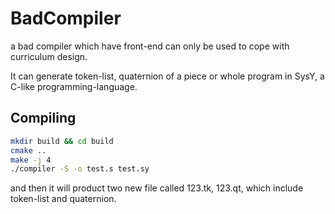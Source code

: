 # BadCompiler
a bad compiler which have front-end can only be used to cope with curriculum design.

It can generate token-list, quaternion of a piece or whole program in SysY, a C-like programming-language.

## Compiling

```bash
mkdir build && cd build
cmake ..
make -j 4
./compiler -S -o test.s test.sy
```


and then it will product two new file called 123.tk, 123.qt, which include token-list and quaternion.
